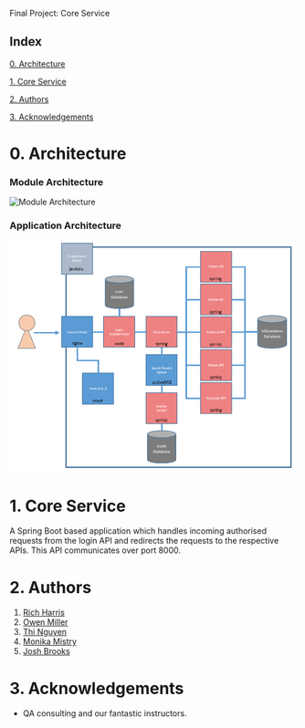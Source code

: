 Final Project: Core Service

## Index
[0. Architecture](#arch)
   
[1. Core Service](#service)

[2. Authors](#auth)

[3. Acknowledgements](#ack)

<a name="arch"></a>
# 0. Architecture

### Module Architecture

![Module Architecture](/Documentation/Architecture/Modules/CoreAPI.PNG)

### Application Architecture

![Application Architecture](/Documentation/Architecture/Application.PNG)

<a name="service"></a>
# 1. Core Service

A Spring Boot based application which handles incoming authorised requests from the login API and redirects the requests to the respective APIs. This API communicates over port 8000.

<a name="auth"></a>
# 2. Authors

1. [Rich Harris](https://github.com/RJHarrisUK "Rich's GitHub")
2. [Owen Miller](https://github.com/biomiller "Owen's GitHub")
3. [Thi Nguyen](https://github.com/thi6 "Thi's GitHub")
4. [Monika Mistry](https://github.com/Monika-Mistry "Monika's GitHub")
5. [Josh Brooks](https://github.com/jjbrooks251 "Josh's Github")

<a name="ack"></a>
# 3. Acknowledgements

* QA consulting and our fantastic instructors.
